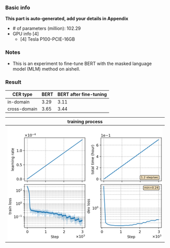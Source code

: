 ### Basic info

**This part is auto-generated, add your details in Appendix**

* \# of parameters (million): 102.29
* GPU info \[4\]
  * \[4\] Tesla P100-PCIE-16GB

### Notes

* This is an experiment to fine-tune BERT with the masked language model (MLM) method on aishell. 

### Result
|CER type     | BERT |  BERT after fine-tuning  |
| -------     | -------- | ----------- |
| in-domain   | 3.29     |  3.11       | 
| cross-domain| 3.65     |  3.44       | 


|     training process    |
|:-----------------------:|
|![monitor](./monitor.png)|
